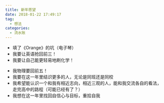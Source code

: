 ```yaml
---
title: 新年愿望
date: 2018-01-22 17:49:17
tag:
  - 想法
categories:
  - 流水账
---
```

- 填了《Orange》的坑（电子琴）
- 我要让英语抢回前三！
- 我要让自己能更轻易地刷化学！
<!-- more -->
- 我物理要回前五！
- 我要在这一年里结识更多的人，无论是同班还是同校
- 我希望能认识一个和我有相近志向，相近三观的人，能和我交流各自的看法，走完高中的路程（可能已经有了？）
- 我想在这一年里找回自信心与目标，重拾自我
